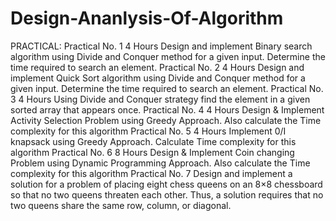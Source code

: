 # Design-Ananlysis-Of-Algorithm

PRACTICAL:
Practical No. 1
4 Hours
Design and implement Binary search algorithm using Divide and Conquer method for a given input. Determine the time required to search an element.
Practical No. 2
4 Hours
Design and implement Quick Sort algorithm using Divide and Conquer method for a given input. Determine the time required to search an element.
Practical No. 3
4 Hours
Using Divide and Conquer strategy find the element in a given sorted array that appears once.
Practical No. 4
4 Hours
Design & Implement Activity Selection Problem using Greedy Approach. Also calculate the Time complexity for this algorithm
Practical No. 5
4 Hours
Implement 0/I knapsack using Greedy Approach. Calculate Time complexity for this algorithm
Practical No. 6
8 Hours
Design & Implement Coin changing Problem using Dynamic Programming Approach. Also calculate the Time complexity for this algorithm
Practical No. 7
Design and implement a solution for a problem of placing eight chess queens on an 8×8 chessboard so that no two queens threaten each other. Thus, a solution requires that no two queens share the same row, column, or diagonal.

